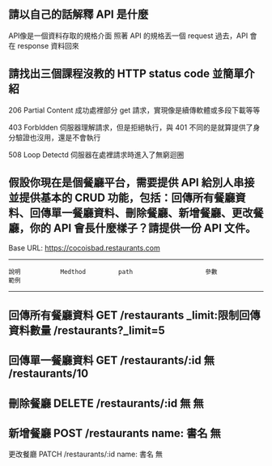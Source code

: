 ## 請以自己的話解釋 API 是什麼
API像是一個資料存取的規格介面
照著 API 的規格丟一個 request 過去，API 會在 response 資料回來


## 請找出三個課程沒教的 HTTP status code 並簡單介紹
206 Partial Content
成功處裡部分 get 請求，實現像是續傳軟體或多段下載等等

403 Forbldden
伺服器理解請求，但是拒絕執行，與 401 不同的是就算提供了身分驗證也沒用，還是不會執行

508 Loop Detectd
伺服器在處裡請求時進入了無窮迴圈



## 假設你現在是個餐廳平台，需要提供 API 給別人串接並提供基本的 CRUD 功能，包括：回傳所有餐廳資料、回傳單一餐廳資料、刪除餐廳、新增餐廳、更改餐廳，你的 API 會長什麼樣子？請提供一份 API 文件。


 Base URL: https://cocoisbad.restaurants.com

-----------------------------------------------------------------------------------------------
    說明           Medthod         path                    參數                    範例
-----------------------------------------------------------------------------------------------
 回傳所有餐廳資料     GET       /restaurants       _limit:限制回傳資料數量    /restaurants?_limit=5
-----------------------------------------------------------------------------------------------
 回傳單一餐廳資料     GET       /restaurants/:id             無                /restaurants/10
-----------------------------------------------------------------------------------------------
 刪除餐廳           DELETE     /restaurants/:id             無                      無
-----------------------------------------------------------------------------------------------
 新增餐廳            POST      /restaurants              name: 書名                 無
-----------------------------------------------------------------------------------------------
 更改餐廳           PATCH      /restaurants/:id          name: 書名                 無




